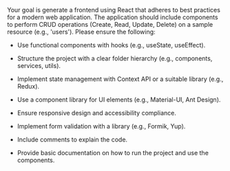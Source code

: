 Your goal is generate a frontend using React that adheres to best practices for a modern web application. The application should include components to perform CRUD operations (Create, Read, Update, Delete) on a sample resource (e.g., 'users'). Please ensure the following:

- Use functional components with hooks (e.g., useState, useEffect).

- Structure the project with a clear folder hierarchy (e.g., components, services, utils).

- Implement state management with Context API or a suitable library (e.g., Redux).

- Use a component library for UI elements (e.g., Material-UI, Ant Design).

- Ensure responsive design and accessibility compliance.

- Implement form validation with a library (e.g., Formik, Yup).

- Include comments to explain the code.

- Provide basic documentation on how to run the project and use the components.